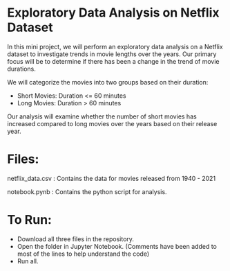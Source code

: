 # Exploratory Data Analysis on Netflix Dataset
In this mini project, we will perform an exploratory data analysis on a Netflix dataset to investigate trends in movie lengths over the years. Our primary focus will be to determine if there has been a change in the trend of movie durations.

We will categorize the movies into two groups based on their duration:

- Short Movies: Duration <= 60 minutes
- Long Movies: Duration > 60 minutes

Our analysis will examine whether the number of short movies has increased compared to long movies over the years based on their release year.

# Files: 
netflix_data.csv : Contains the data for movies released from 1940 - 2021 

notebook.pynb : Contains the python script for analysis. 


# To Run: 
- Download all three files in the repository.
- Open the folder in Jupyter Notebook.  (Comments have been added to most of the lines to help understand the code)
- Run all.


  

